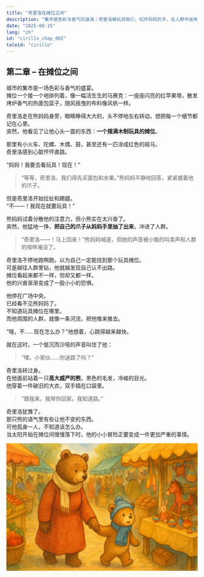 ```yaml
---
title: "奇里洛在摊位之间"
description: "集市是色彩与香气的漩涡；奇里洛被玩具吸引，松开妈妈的手，在人群中迷失，直到遇到一只神情不太友善的大熊。"
date: "2025-08-15"
lang: "zh"
id: "cirillo_chap_002"
taleid: "cirillo"
---
```


## 第二章 – 在摊位之间

城市的集市是一场色彩与香气的盛宴。  
摊位一个接一个地排列着，像一幅活生生的马赛克：一座座闪亮的红苹果塔，散发烤炉香气的热面包篮子，随风摇曳的布料像风帆一样。

奇里洛走在熊妈妈身旁，眼睛睁得大大的，头不停地左右转动，想把每一个细节都记在心里。  
突然，他看见了让他心头一震的东西：**一个摆满木制玩具的摊位**。

那里有小火车、陀螺、木偶、鼓，甚至还有一匹涂成红色的摇马。  
奇里洛感到心脏怦怦直跳。

“妈妈！我要去看玩具！现在！”

> “等等，奇里洛，我们得先买面包和水果。”熊妈妈平静地回答，紧紧握着他的爪子。

但是奇里洛开始拉扯和踢腿。  
“不——！我现在就要玩具！”

熊妈妈试着分散他的注意力，但小熊实在太兴奋了。  
突然，他猛地一挣，**把自己的爪子从妈妈手里抽了出来**，冲进了人群。

> “奇里洛——！马上回来！”熊妈妈喊道，但她的声音被小贩的叫卖声和人群的喧哗淹没了。

奇里洛不停地跑啊跑，以为自己一定能找到那个玩具摊位。  
可是越往人群里钻，他就越发现自己认不出路。  
摊位看起来都不一样，但却又都一样。  
他的兴奋渐渐变成了一股小小的恐惧。

他停在广场中央。  
已经看不见熊妈妈了。  
不知道玩具摊位在哪里。  
而他周围的人群，就像一条河流，把他推来推去。

“哦，不……现在怎么办？”他想着，心跳得越来越快。

就在这时，一个低沉而沙哑的声音叫住了他：  
> “嘿，小家伙……你迷路了吗？”

奇里洛转过身。  
在他面前站着一只**高大威严的熊**，黑色的毛发，冷峻的目光。  
他穿着一件破旧的大衣，双手插在口袋里。

> “跟我来。我带你回家。我知道路。”

奇里洛犹豫了。  
那只熊的语气里有些让他不安的东西。  
可他孤身一人，不知道该怎么办。  
当太阳开始在摊位间慢慢落下时，他的小小冒险正要变成一件更加严重的事情。

![Cirillo](../../../assets/cirillo/cirillo_chap_002.png)
